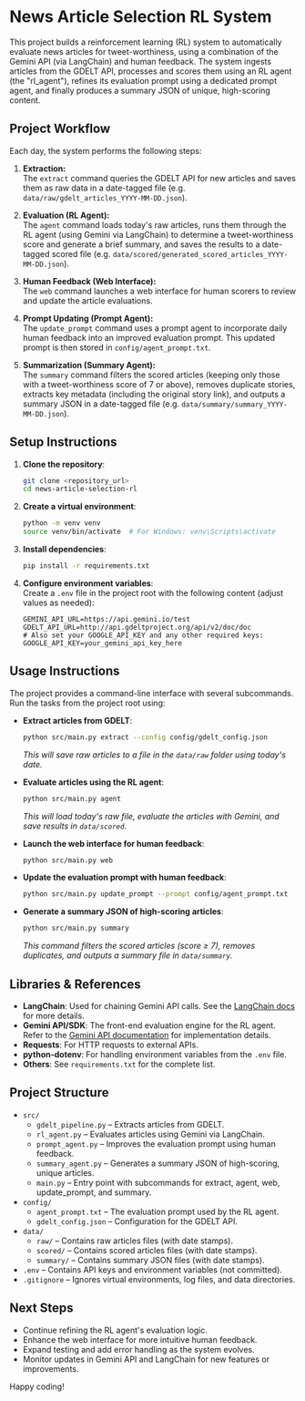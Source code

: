 # News Article Selection RL System

This project builds a reinforcement learning (RL) system to automatically evaluate news articles for tweet-worthiness, using a combination of the Gemini API (via LangChain) and human feedback. The system ingests articles from the GDELT API, processes and scores them using an RL agent (the "rl_agent"), refines its evaluation prompt using a dedicated prompt agent, and finally produces a summary JSON of unique, high-scoring content.

## Project Workflow

Each day, the system performs the following steps:
1. **Extraction:**  
   The `extract` command queries the GDELT API for new articles and saves them as raw data in a date-tagged file (e.g. `data/raw/gdelt_articles_YYYY-MM-DD.json`).

2. **Evaluation (RL Agent):**  
   The `agent` command loads today's raw articles, runs them through the RL agent (using Gemini via LangChain) to determine a tweet-worthiness score and generate a brief summary, and saves the results to a date-tagged scored file (e.g. `data/scored/generated_scored_articles_YYYY-MM-DD.json`).

3. **Human Feedback (Web Interface):**  
   The `web` command launches a web interface for human scorers to review and update the article evaluations.

4. **Prompt Updating (Prompt Agent):**  
   The `update_prompt` command uses a prompt agent to incorporate daily human feedback into an improved evaluation prompt. This updated prompt is then stored in `config/agent_prompt.txt`.

5. **Summarization (Summary Agent):**  
   The `summary` command filters the scored articles (keeping only those with a tweet-worthiness score of 7 or above), removes duplicate stories, extracts key metadata (including the original story link), and outputs a summary JSON in a date-tagged file (e.g. `data/summary/summary_YYYY-MM-DD.json`).

## Setup Instructions

1. **Clone the repository**:
    ```bash
    git clone <repository_url>
    cd news-article-selection-rl
    ```

2. **Create a virtual environment**:
    ```bash
    python -m venv venv
    source venv/bin/activate  # For Windows: venv\Scripts\activate
    ```

3. **Install dependencies**:
    ```bash
    pip install -r requirements.txt
    ```

4. **Configure environment variables**:  
   Create a `.env` file in the project root with the following content (adjust values as needed):
    ```env
    GEMINI_API_URL=https://api.gemini.io/test
    GDELT_API_URL=http://api.gdeltproject.org/api/v2/doc/doc
    # Also set your GOOGLE_API_KEY and any other required keys:
    GOOGLE_API_KEY=your_gemini_api_key_here
    ```

## Usage Instructions

The project provides a command-line interface with several subcommands. Run the tasks from the project root using:

- **Extract articles from GDELT**:
    ```bash
    python src/main.py extract --config config/gdelt_config.json
    ```
   *This will save raw articles to a file in the `data/raw` folder using today's date.*

- **Evaluate articles using the RL agent**:
    ```bash
    python src/main.py agent
    ```
   *This will load today's raw file, evaluate the articles with Gemini, and save results in `data/scored`.*

- **Launch the web interface for human feedback**:
    ```bash
    python src/main.py web
    ```

- **Update the evaluation prompt with human feedback**:
    ```bash
    python src/main.py update_prompt --prompt config/agent_prompt.txt
    ```

- **Generate a summary JSON of high-scoring articles**:
    ```bash
    python src/main.py summary
    ```
   *This command filters the scored articles (score ≥ 7), removes duplicates, and outputs a summary file in `data/summary`.*

## Libraries & References

- **LangChain**: Used for chaining Gemini API calls. See the [LangChain docs](https://python.langchain.com/docs/) for more details.
- **Gemini API/SDK**: The front-end evaluation engine for the RL agent. Refer to the [Gemini API documentation](https://developers.google.com/experimental/overview) for implementation details.
- **Requests**: For HTTP requests to external APIs.
- **python-dotenv**: For handling environment variables from the `.env` file.
- **Others**: See `requirements.txt` for the complete list.

## Project Structure

- `src/`
  - `gdelt_pipeline.py`  – Extracts articles from GDELT.
  - `rl_agent.py`       – Evaluates articles using Gemini via LangChain.
  - `prompt_agent.py`   – Improves the evaluation prompt using human feedback.
  - `summary_agent.py`  – Generates a summary JSON of high-scoring, unique articles.
  - `main.py`           – Entry point with subcommands for extract, agent, web, update_prompt, and summary.
- `config/`
  - `agent_prompt.txt`  – The evaluation prompt used by the RL agent.
  - `gdelt_config.json` – Configuration for the GDELT API.
- `data/`
  - `raw/`             – Contains raw articles files (with date stamps).
  - `scored/`          – Contains scored articles files (with date stamps).
  - `summary/`         – Contains summary JSON files (with date stamps).
- `.env` – Contains API keys and environment variables (not committed).
- `.gitignore` – Ignores virtual environments, log files, and data directories.

## Next Steps

- Continue refining the RL agent's evaluation logic.
- Enhance the web interface for more intuitive human feedback.
- Expand testing and add error handling as the system evolves.
- Monitor updates in Gemini API and LangChain for new features or improvements.

Happy coding! 